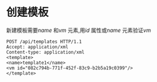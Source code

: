 # 创建模板

新建模板需要*name* 和*vm* 元素,用*id* 属性或*name* 元素验证*vm*

                            
    POST /api/templates HTTP/1.1
    Accept: application/xml
    Content-type: application/xml
    <template>
    <name>template1</name>
    <vm id="082c794b-771f-452f-83c9-b2b5a19c0399"/>
    </template>
                            
                        
